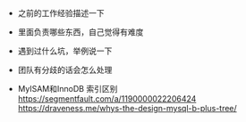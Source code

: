 - 之前的工作经验描述一下

- 里面负责哪些东西，自己觉得有难度

- 遇到过什么坑，举例说一下

- 团队有分歧的话会怎么处理

- MyISAM和InnoDB 索引区别  https://segmentfault.com/a/1190000022206424   https://draveness.me/whys-the-design-mysql-b-plus-tree/
